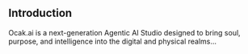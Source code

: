 ## Introduction
Ocak.ai is a next-generation Agentic AI Studio designed to bring soul, purpose, and intelligence into the digital and physical realms...
